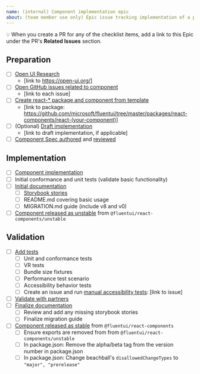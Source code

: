 ```yaml
---
name: (internal) Component implementation epic
about: (team member use only) Epic issue tracking implementation of a particular component
---
```


<!--
These issues are used by core contributors to track the list of items that should be
completed as part of creating a v9 component. More info can be found here: https://github.com/microsoft/fluentui/wiki/Component-Implementation-Guide
-->

💡 When you create a PR for any of the checklist items, add a link to this Epic under the PR's **Related Issues** section.

## Preparation

- [ ] [Open UI Research](https://github.com/microsoft/fluentui/wiki/Component-Implementation-Guide#open-ui-research)
  - [link to https://open-ui.org/]
- [ ] [Open GitHub issues related to component](https://github.com/microsoft/fluentui/wiki/Component-Implementation-Guide#find-open-issues-on-github)
  - [link to each issue]
- [ ] [Create react-\* package and component from template](https://github.com/microsoft/fluentui/wiki/Component-Implementation-Guide#component-package)
  - [link to package: https://github.com/microsoft/fluentui/tree/master/packages/react-components/react-(your-component)]
- [ ] (Optional) [Draft implementation](https://github.com/microsoft/fluentui/wiki/Component-Implementation-Guide#draft-implementation)
  - [link to draft implementation, if applicable]
- [ ] [Component Spec authored](https://github.com/microsoft/fluentui/wiki/Component-Implementation-Guide#component-spec) and [reviewed](https://github.com/microsoft/fluentui/wiki/Component-Implementation-Guide#spec-review)

## Implementation

- [ ] [Component implementation](https://github.com/microsoft/fluentui/wiki/Component-Implementation-Guide#implementation)
- [ ] Initial conformance and unit tests (validate basic functionality)
- [ ] [Initial documentation](https://github.com/microsoft/fluentui/wiki/Component-Implementation-Guide#documentation)
  - [ ] [Storybook stories](https://github.com/microsoft/fluentui/wiki/Component-Implementation-Guide#storybook-stories)
  - [ ] README.md covering basic usage
  - [ ] MIGRATION.md guide (include v8 and v0)
- [ ] [Component released as unstable](https://github.com/microsoft/fluentui/wiki/Component-Implementation-Guide#unstable-release) from `@fluentui/react-components/unstable`

## Validation

- [ ] [Add tests](https://github.com/microsoft/fluentui/wiki/Component-Implementation-Guide#tests)
  - [ ] Unit and conformance tests
  - [ ] VR tests
  - [ ] Bundle size fixtures
  - [ ] Performance test scenario
  - [ ] Accessibility behavior tests
  - [ ] Create an issue and run [manual accessibility tests](https://github.com/microsoft/fluentui/wiki/Manual-Accessibility-Review-Checklist): [link to issue]
- [ ] [Validate with partners](https://github.com/microsoft/fluentui/wiki/Component-Implementation-Guide#validation)
- [ ] [Finalize documentation](https://github.com/microsoft/fluentui/wiki/Component-Implementation-Guide#finalize-documentation)
  - [ ] Review and add any missing storybook stories
  - [ ] Finalize migration guide
- [ ] [Component released as stable](https://github.com/microsoft/fluentui/wiki/Component-Implementation-Guide#stable-release) from `@fluentui/react-components`
  - [ ] Ensure exports are removed from from `@fluentui/react-components/unstable`
  - [ ] In package.json: Remove the alpha/beta tag from the version number in package.json
  - [ ] In package.json: Change beachball's `disallowedChangeTypes` to `"major", "prerelease"`
